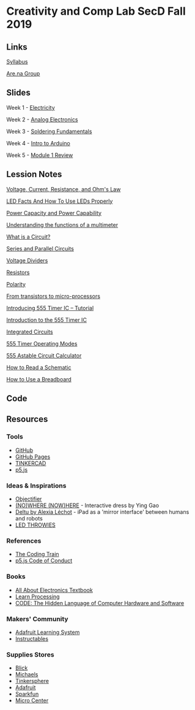 # Creativity and Comp Lab SecD Fall 2019
## Links
[Syllabus](https://drive.google.com/drive/folders/1ekCLgRT3-kKLF5hWZEJOpjXBPogD061bs)

[Are.na Group](https://www.are.na/creativity-and-comp-lab-secd-fa19)

## Slides
Week 1 - [Electricity](https://docs.google.com/presentation/d/1s91O5JwK2m-d8K2O7BpPYuwWmRKmPurLMXh5FBQASdc/edit?usp=sharing)

Week 2 - [Analog Electronics](https://drive.google.com/open?id=1N-xwk4iH5Zy-CkcoUX5MxcV2EKoH7AUZ9WHEBF1ZrxY)

Week 3 - [Soldering Fundamentals](https://drive.google.com/open?id=1A8ds_UpXYFbk0a-JMSGTbvBYeaqVw-_SLAvOAt-o3KM)

Week 4 - [Intro to Arduino](https://docs.google.com/presentation/d/1Sgh0aZyqgCwSVgEt98-psD8IXtWmLsemMlwwdBBNM9M/edit?usp=sharing)

Week 5 - [Module 1 Review](https://docs.google.com/presentation/d/1cJyBFfX_PZh0VGvMDs6gfwo_2Hy9zqZaq4IN3BjAtDg/edit?usp=sharing)

## Lession Notes

[Voltage, Current, Resistance, and Ohm's Law](https://learn.sparkfun.com/tutorials/voltage-current-resistance-and-ohms-law)

[LED Facts And How To Use LEDs Properly](https://www.thedoityourselfworld.com/articles/article.php?id=11493)

[Power Capacity and Power Capability](https://learn.adafruit.com/all-about-batteries/power-capacity-and-power-capability)

[Understanding the functions of a multimeter](https://learn.adafruit.com/multimeters/overview)

[What is a Circuit?](https://learn.sparkfun.com/tutorials/what-is-a-circuit)

[Series and Parallel Circuits](https://learn.sparkfun.com/tutorials/series-and-parallel-circuits)

[Voltage Dividers](https://learn.sparkfun.com/tutorials/voltage-dividers)

[Resistors](https://learn.sparkfun.com/tutorials/resistors)

[Polarity](https://learn.sparkfun.com/tutorials/polarity)

[From transistors to micro-processors](https://www.101computing.net/from-transistors-to-micro-processors/)

[Introducing 555 Timer IC – Tutorial](https://randomnerdtutorials.com/555-timer-ic-tutorial/)

[Introduction to the 555 Timer IC](https://www.science20.com/square_root_not/blog/introduction_555_timer_ic-106258)

[Integrated Circuits](https://learn.sparkfun.com/tutorials/integrated-circuits/all)

[555 Timer Operating Modes](http://www.555-timer-circuits.com/operating-modes.html)

[555 Astable Circuit Calculator](http://www.ohmslawcalculator.com/555-astable-calculator)

[How to Read a Schematic](https://learn.sparkfun.com/tutorials/how-to-read-a-schematic/all)

[How to Use a Breadboard](https://learn.sparkfun.com/tutorials/how-to-use-a-breadboard)

## Code
## Resources
### Tools
- [GitHub](https://github.com/)
- [GitHub Pages](https://pages.github.com/)
- [TINKERCAD](https://www.tinkercad.com/) 
- [p5.js](https://p5js.org/download/)
### Ideas & Inspirations
- [Objectifier](https://bjoernkarmann.dk/objectifier)
- [(NO)WHERE (NOW)HERE](https://design-milk.com/nowhere-nowhere-interactive-dresses-by-ying-gao/) - Interactive dress by Ying Gao
- [Deltu by Alexia Léchot](https://www.creativeapplications.net/arduino-2/deltu-by-alexia-lechot-ipad-as-a-mirror-interface-between-humans-and-robots/) - iPad as a 'mirror interface' between humans and robots
- [LED THROWIES](https://www.graffitiresearchlab.de/category/led-throwies/)
### References
- [The Coding Train](https://thecodingtrain.com/)
- [p5.js Code of Conduct](https://github.com/processing/p5.js/blob/master/CODE_OF_CONDUCT.md)
### Books
- [All About Electronics Textbook ](https://www.allaboutcircuits.com/textbook/)
- [Learn Processing](http://learningprocessing.com/)
- [CODE: The Hidden Language of Computer Hardware and Software](https://www.amazon.com/Code-Language-Computer-Hardware-Software/dp/0735611319)
### Makers' Community
- [Adafruit Learning System](https://learn.adafruit.com/)
- [Instructables](https://www.instructables.com/)
### Supplies Stores
- [Blick](https://www.dickblick.com/?gclid=CjwKCAjwqZPrBRBnEiwAmNJsNscjqp7fniZKigMzhEna_UPZXqMi-SfzSaqZktqPVczmicakpfCCyxoCc_MQAvD_BwE)
- [Michaels](https://www.michaels.com/)
- [Tinkersphere](https://tinkersphere.com/)
- [Adafruit](https://www.adafruit.com/)
- [Sparkfun](https://www.sparkfun.com/)
- [Micro Center](https://www.microcenter.com/)